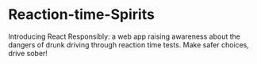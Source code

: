 # Reaction-time-Spirits
Introducing React Responsibly: a web app raising awareness about the dangers of drunk driving through reaction time tests. Make safer choices, drive sober!

